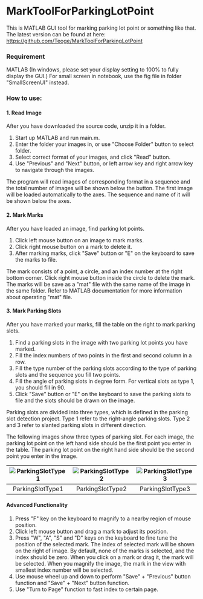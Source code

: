 # MarkToolForParkingLotPoint
This is MATLAB GUI tool for marking parking lot point or something like that. The latest version can be found at here: https://github.com/Teoge/MarkToolForParkingLotPoint

### Requirement
MATLAB (In windows, please set your display setting to 100% to fully display the GUI.)
For small screen in notebook, use the fig file in folder "SmallScreenUI" instead.

### How to use:
#### 1. Read Image
After you have downloaded the source code, unzip it in a folder.
1. Start up MATLAB and run main.m.
2. Enter the folder your images in, or use "Choose Folder" button to select folder.
3. Select correct format of your images, and click "Read" button.
4. Use "Previous" and "Next" button, or left arrow key and right arrow key to navigate through the images.

The program will read images of corresponding format in a sequence and the total number of images will be shown below the button. The first image will be loaded automatically to the axes. The sequence and name of it will be shown below the axes.

#### 2. Mark Marks
After you have loaded an image, find parking lot points.
1. Click left mouse button on an image to mark marks.
2. Click right mouse button on a mark to delete it.
3. After marking marks, click "Save" button or "E" on the keyboard to save the marks to file.

The mark consists of a point, a circle, and an index number at the right bottom corner. Click right mouse button inside the circle to delete the mark. The marks will be save as a "mat" file with the same name of the image in the same folder. Refer to MATLAB documentation for more information about operating "mat" file.

#### 3. Mark Parking Slots
After you have marked your marks, fill the table on the right to mark parking slots.
1. Find a parking slots in the image with two parking lot points you have marked.
2. Fill the index numbers of two points in the first and second column in a row.
3. Fill the type number of the parking slots according to the type of parking slots and the sequence you fill two points.
4. Fill the angle of parking slots in degree form. For vertical slots as type 1, you should fill in 90.
5. Click "Save" button or "E" on the keyboard to save the parking slots to file and the slots should be drawn on the image.

Parking slots are divided into three types, which is defined in the parking slot detection project. Type 1 refer to the right-angle parking slots. Type 2 and 3 refer to slanted parking slots in different direction.

The following images show three types of parking slot. For each image, the parking lot point on the left hand side should be the first point you enter in the table. The parking lot point on the right hand side should be the second point you enter in the image.

| ![ParkingSlotType1](https://raw.githubusercontent.com/Teoge/MarkToolForParkingLotPoint/master/images/ParkingSlotType1.bmp) | ![ParkingSlotType2](https://raw.githubusercontent.com/Teoge/MarkToolForParkingLotPoint/master/images/ParkingSlotType2.bmp) | ![ParkingSlotType3](https://raw.githubusercontent.com/Teoge/MarkToolForParkingLotPoint/master/images/ParkingSlotType3.bmp) |
| :--------------: | :--------------: | :--------------: |
| ParkingSlotType1 | ParkingSlotType2 | ParkingSlotType3 |

#### Advanced Functionality
1. Press "F" key on the keyboard to magnify to a nearby region of mouse position.
2. Click left mouse button and drag a mark to adjust its position.
3. Press "W", "A", "S" and "D" keys on the keyboard to fine tune the position of the selected mark. The index of selected mark will be shown on the right of image. By default, none of the marks is selected, and the index should be zero. When you click on a mark or drag it, the mark will be selected. When you magnify the image, the mark in the view with smallest index number will be selected.
4. Use mouse wheel up and down to perform "Save" + "Previous" button function and "Save" + "Next" button function.
5. Use "Turn to Page" function to fast index to certain page.
